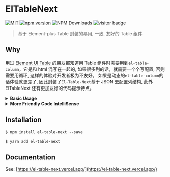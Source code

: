 # ElTableNext

[![MIT](https://img.shields.io/github/license/jackluson/el-table-next?style=plastic)](https://github.com/jackluson/el-table-next/blob/main/LICENSE)
[![npm version](https://badge.fury.io/js/el-table-next.svg)](https://badge.fury.io/js/el-table-next)
![NPM Downloads](https://badgen.net/npm/dt/el-table-next)
![visitor badge](https://visitor-badge.glitch.me/badge?page_id=jackluson.el-table-next)

> 基于 Element-plus Table 封装的易用, 一致, 友好的 Table 组件

## Why

用过 [Element UI Table ](https://element-plus.org/en-US/component/table.html)的朋友都知道用 Table 组件时需要用到`el-table-column`，它是和 html 混写在一起的, 如果很多列的话，就需要一个个写配置, 否则需要用循环, 这样的体验对开发者极为不友好。 如果是动态的`el-table-column`的话体验就更差了, 因此封装了`El-Table-Next`基于 JSON 去配置列结构, 此外 ElTableNext 还有更加友好的代码提示特点。

<details>

<summary><strong>Basic Usage</strong></summary>

```vue
<template>
  <el-table-next :column="column" :data="tableData" />
</template>
<script setup lang="ts">
import type { ElTableColumnProps } from 'el-table-next';
/* 引入ElTableColumnProps定义column可获得类型提示 */
const column: ElTableColumnProps[] = [
  {
    type: 'index',
    width: '60px',
    label: '序号',
  },
  {
    prop: 'name',
    label: '名字',
  },
  {
    prop: 'date',
    label: '日期',
  },
  {
    prop: 'address',
    label: '地址',
  },
];
const tableData = [
  {
    date: '2016-05-02',
    name: '佘太君',
    address: '上海市普陀区金沙江路 1516 弄',
  },
  {
    date: '2016-05-04',
    name: '王小虎',
    address: '上海市普陀区金沙江路 1517 弄',
  },
  {
    date: '2016-05-01',
    name: '王小帅',
    address: '上海市普陀区金沙江路 1519 弄',
  },
  {
    date: '2016-05-03',
    name: '王小呆',
    address: '上海市普陀区金沙江路 1516 弄',
  },
];
</script>
```

</details>

<details>
<summary> <strong> More Friendly Code IntelliSense</strong> </summary>

1. ![](./packages/el-table-next-docs/docs/.vitepress/img/snippets.png)
2. ![](./packages/el-table-next-docs/docs/.vitepress/img/snippets2.png)
</details>

## Installation

```shell
$ npm install el-table-next --save
```

```shell
$ yarn add el-table-next
```

## Documentation

See: [https://el-table-next.vercel.app/](https://el-table-next.vercel.app/)
